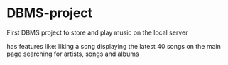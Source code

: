 # DBMS-project
First DBMS project to store and play music on the local server

has features like:
liking a song
displaying the latest 40 songs on the main page
searching for artists, songs and albums

